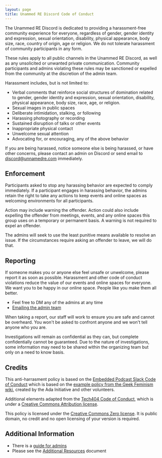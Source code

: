 ```yaml
---
layout: page
title: Unammed RE Discord Code of Conduct
---
```


The Unammed RE Discord is dedicated to providing a harassment-free community experience for everyone, regardless of gender, gender identity and expression, sexual orientation, disability, physical appearance, body size, race, country of origin, age or religion.  We do not tolerate harassment of community participants in any form.  

These rules apply to all public channels in the Unammed RE Discord, as well as any unsolicited or unwanted private communication. Community participants and admins violating these rules may be sanctioned or expelled from the community at the discretion of the admin team.

Harassment includes, but is not limited to:

* Verbal comments that reinforce social structures of domination related to
  gender, gender identity and expression, sexual orientation, disability,
  physical appearance, body size, race, age, or religion.
* Sexual images in public spaces
* Deliberate intimidation, stalking, or following
* Harassing photography or recording
* Sustained disruption of talks or other events
* Inappropriate physical contact
* Unwelcome sexual attention
* Advocating for, or encouraging, any of the above behavior

If you are being harassed, notice someone else is being harassed, or have other concerns, please contact an admin on Discord or send email to [discord@unnamedre.com](mailto:discord@unnamedre.com) immediately.

## Enforcement

Participants asked to stop any harassing behavior are expected to comply immediately. If a participant engages in harassing behavior, the admins retain the right to take any actions to keep events and online spaces as welcoming environments for all participants.  

Action may include warning the offender. Action could also include expelling the offender from meetings, events, and any online spaces this group uses on a temporary or permanent basis. A warning is not required to expel an offender.  

The admins will seek to use the least punitive means available to resolve an issue. If the circumstances require asking an offender to leave, we will do that.

## Reporting

If someone makes you or anyone else feel unsafe or unwelcome, please report it as soon as possible. Harassment and other code of conduct violations reduce the value of our events and online spaces for everyone. We want you to be happy in our online space. People like you make them all better.

* Feel free to DM any of the admins at any time
* [Emailing the admin team](mailto:discord@unnamedre.com)

When taking a report, our staff will work to ensure you are safe and cannot be overheard. You won't be asked to confront anyone and we won't tell anyone who you are.

Investigations will remain as confidential as they can, but complete confidentially cannot be guaranteed. Due to the nature of investigations, some information may need to be shared within the organizing team but only on a need to know basis.

## Credits

This anti-harrasment policy is based on the [Embedded Podcast Slack Code of Conduct](https://github.com/eleciawhite/reusable/blob/master/slackPolicies/code-of-conduct.md) which is based on the [example policy from the Geek Feminism wiki][more], created by the Ada Initiative and other volunteers.

Additional elements adapted from the [Tech404 Code of Conduct][404coc], which is under a [Creative Commons Attribution license][cc-by].

This policy is licensed under the [Creative Commons Zero license][cc0]. It is public domain, no credit and no open licensing of your version is required.

## Additional Information

* There is a [guide for admins][organizers]
* Please see the [Additional Resources][add-rec] document

[organizers]: conduct-organizers.md
[add-rec]: additional-resources.md
[more]: http://geekfeminism.wikia.com/wiki/Conference_anti-harassment
[404coc]: https://github.com/tech404/CoC
[cc-by]: http://creativecommons.org/licenses/by/3.0/deed.en_US
[cc0]: http://creativecommons.org/publicdomain/zero/1.0/

